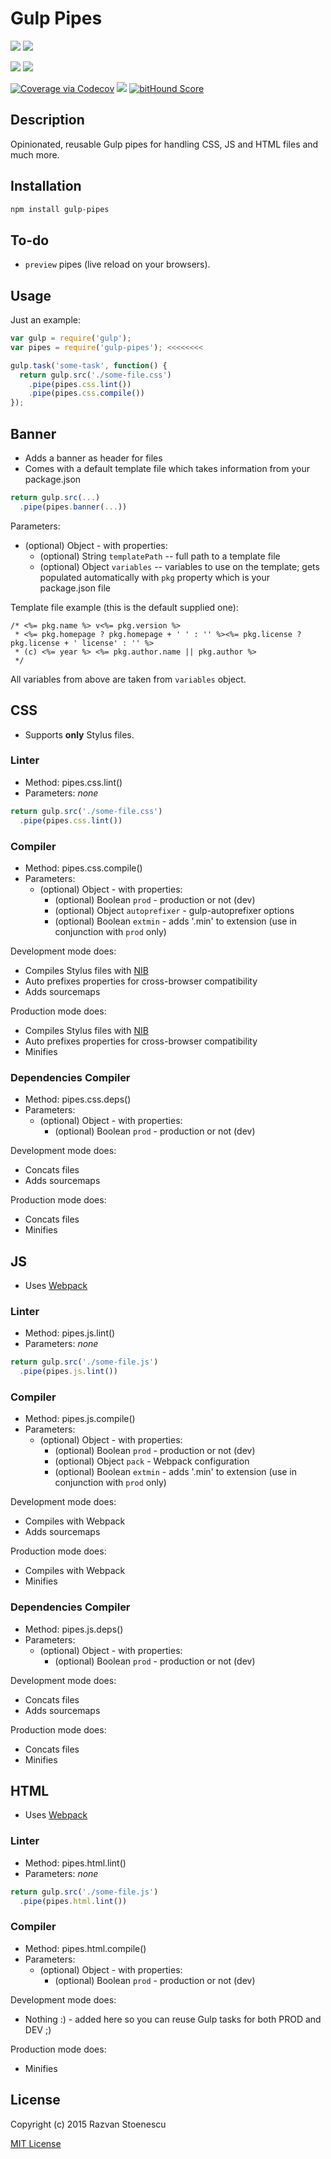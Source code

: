 # Gulp Pipes

<a href="https://badge.fury.io/js/gulp-pipes"><img src="https://badge.fury.io/js/gulp-pipes.svg"></a>
<a href="https://circleci.com/gh/rstoenescu/gulp-pipes/tree/master"><img src="https://circleci.com/gh/rstoenescu/gulp-pipes/tree/master.svg?style=shield"></a>

<a href="https://david-dm.org/rstoenescu/gulp-pipes" title="Dependency status"><img src="https://david-dm.org/rstoenescu/gulp-pipes.svg"/></a>
<a href="https://david-dm.org/rstoenescu/gulp-pipes#info=devDependencies" title="devDependency status"><img src="https://david-dm.org/rstoenescu/gulp-pipes/dev-status.svg"/></a>

<a href="https://codecov.io/github/rstoenescu/gulp-pipes"><img src="http://codecov.io/github/rstoenescu/gulp-pipes/coverage.svg" alt="Coverage via Codecov"></a>
<a href="https://codeclimate.com/github/rstoenescu/gulp-pipes"><img src="https://codeclimate.com/github/rstoenescu/gulp-pipes/badges/gpa.svg" /></a>
<a href="https://www.bithound.io/github/rstoenescu/gulp-pipes"><img src="https://www.bithound.io/github/rstoenescu/gulp-pipes/badges/score.svg" alt="bitHound Score"></a>

## Description

Opinionated, reusable Gulp pipes for handling CSS, JS and HTML files and much more.

## Installation

``` bash
npm install gulp-pipes
```

## To-do
* `preview` pipes (live reload on your browsers).

## Usage

Just an example:
``` js
var gulp = require('gulp');
var pipes = require('gulp-pipes'); <<<<<<<<

gulp.task('some-task', function() {
  return gulp.src('./some-file.css')
    .pipe(pipes.css.lint())
    .pipe(pipes.css.compile())
});
```






## Banner
* Adds a banner as header for files
* Comes with a default template file which takes information from your package.json

``` js
return gulp.src(...)
  .pipe(pipes.banner(...))
```

Parameters:
  * (optional) Object - with properties:
    * (optional) String `templatePath` -- full path to a template file
    * (optional) Object `variables` -- variables to use on the template; gets populated automatically with `pkg` property which is your package.json file

Template file example (this is the default supplied one):
``` text
/* <%= pkg.name %> v<%= pkg.version %>
 * <%= pkg.homepage ? pkg.homepage + ' ' : '' %><%= pkg.license ? pkg.license + ' license' : '' %>
 * (c) <%= year %> <%= pkg.author.name || pkg.author %>
 */
```
All variables from above are taken from `variables` object.


## CSS
* Supports **only** Stylus files.

### Linter
* Method: pipes.css.lint()
* Parameters: *none*

``` js
return gulp.src('./some-file.css')
  .pipe(pipes.css.lint())
```

### Compiler
* Method: pipes.css.compile()
* Parameters:
  * (optional) Object - with properties:
    * (optional) Boolean `prod` - production or not (dev)
    * (optional) Object `autoprefixer` - gulp-autoprefixer options
    * (optional) Boolean `extmin` - adds '.min' to extension (use in conjunction with `prod` only)

Development mode does:
  * Compiles Stylus files with [NIB](http://tj.github.io/nib/)
  * Auto prefixes properties for cross-browser compatibility
  * Adds sourcemaps

Production mode does:
  * Compiles Stylus files with [NIB](http://tj.github.io/nib/)
  * Auto prefixes properties for cross-browser compatibility
  * Minifies

### Dependencies Compiler
* Method: pipes.css.deps()
* Parameters:
  * (optional) Object - with properties:
    * (optional) Boolean `prod` - production or not (dev)

Development mode does:
  * Concats files
  * Adds sourcemaps

Production mode does:
  * Concats files
  * Minifies





## JS
* Uses [Webpack](https://webpack.github.io/)

### Linter
* Method: pipes.js.lint()
* Parameters: *none*

``` js
return gulp.src('./some-file.js')
  .pipe(pipes.js.lint())
```

### Compiler
* Method: pipes.js.compile()
* Parameters:
  * (optional) Object - with properties:
    * (optional) Boolean `prod` - production or not (dev)
    * (optional) Object `pack` - Webpack configuration
    * (optional) Boolean `extmin` - adds '.min' to extension (use in conjunction with `prod` only)

Development mode does:
  * Compiles with Webpack
  * Adds sourcemaps

Production mode does:
  * Compiles with Webpack
  * Minifies

### Dependencies Compiler
* Method: pipes.js.deps()
* Parameters:
  * (optional) Object - with properties:
    * (optional) Boolean `prod` - production or not (dev)

Development mode does:
  * Concats files
  * Adds sourcemaps

Production mode does:
  * Concats files
  * Minifies





## HTML
* Uses [Webpack](https://webpack.github.io/)

### Linter
* Method: pipes.html.lint()
* Parameters: *none*

``` js
return gulp.src('./some-file.js')
  .pipe(pipes.html.lint())
```

### Compiler
* Method: pipes.html.compile()
* Parameters:
  * (optional) Object - with properties:
    * (optional) Boolean `prod` - production or not (dev)

Development mode does:
  * Nothing :) - added here so you can reuse Gulp tasks for both PROD and DEV ;)

Production mode does:
  * Minifies




## License

Copyright (c) 2015 Razvan Stoenescu

[MIT License](http://en.wikipedia.org/wiki/MIT_License)
